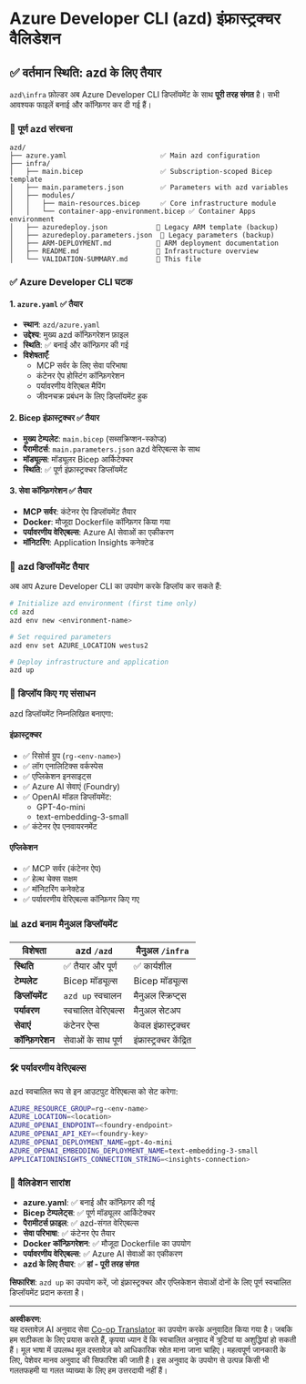 <!--
CO_OP_TRANSLATOR_METADATA:
{
  "original_hash": "20ed201aa472e9936f4e0c5144626011",
  "translation_date": "2025-09-30T12:53:12+00:00",
  "source_file": "azd/infra/VALIDATION-SUMMARY.md",
  "language_code": "hi"
}
-->
# Azure Developer CLI (azd) इंफ्रास्ट्रक्चर वैलिडेशन

## ✅ **वर्तमान स्थिति: azd के लिए तैयार**

`azd\infra` फ़ोल्डर अब Azure Developer CLI डिप्लॉयमेंट के साथ **पूरी तरह संगत** है। सभी आवश्यक फाइलें बनाई और कॉन्फ़िगर कर दी गई हैं।

### 📁 **पूर्ण azd संरचना**
```
azd/
├── azure.yaml                       ✅ Main azd configuration
├── infra/
│   ├── main.bicep                   ✅ Subscription-scoped Bicep template
│   ├── main.parameters.json         ✅ Parameters with azd variables
│   ├── modules/
│   │   ├── main-resources.bicep     ✅ Core infrastructure module
│   │   └── container-app-environment.bicep ✅ Container Apps environment
│   ├── azuredeploy.json            📄 Legacy ARM template (backup)
│   ├── azuredeploy.parameters.json  📄 Legacy parameters (backup)
│   ├── ARM-DEPLOYMENT.md           📄 ARM deployment documentation
│   ├── README.md                   📄 Infrastructure overview
│   └── VALIDATION-SUMMARY.md       📝 This file
```

### ✅ **Azure Developer CLI घटक**

#### 1. `azure.yaml` ✅ **तैयार**
- **स्थान**: `azd/azure.yaml`
- **उद्देश्य**: मुख्य azd कॉन्फ़िगरेशन फ़ाइल
- **स्थिति**: ✅ बनाई और कॉन्फ़िगर की गई
- **विशेषताएँ**:
  - MCP सर्वर के लिए सेवा परिभाषा
  - कंटेनर ऐप होस्टिंग कॉन्फ़िगरेशन
  - पर्यावरणीय वेरिएबल मैपिंग
  - जीवनचक्र प्रबंधन के लिए डिप्लॉयमेंट हुक

#### 2. **Bicep इंफ्रास्ट्रक्चर** ✅ **तैयार**
- **मुख्य टेम्पलेट**: `main.bicep` (सब्सक्रिप्शन-स्कोप्ड)
- **पैरामीटर्स**: `main.parameters.json` azd वेरिएबल्स के साथ
- **मॉड्यूल्स**: मॉड्यूलर Bicep आर्किटेक्चर
- **स्थिति**: ✅ पूर्ण इंफ्रास्ट्रक्चर डिप्लॉयमेंट

#### 3. **सेवा कॉन्फ़िगरेशन** ✅ **तैयार**
- **MCP सर्वर**: कंटेनर ऐप डिप्लॉयमेंट तैयार
- **Docker**: मौजूदा Dockerfile कॉन्फ़िगर किया गया
- **पर्यावरणीय वेरिएबल्स**: Azure AI सेवाओं का एकीकरण
- **मॉनिटरिंग**: Application Insights कनेक्टेड

### 🚀 **azd डिप्लॉयमेंट तैयार**

अब आप Azure Developer CLI का उपयोग करके डिप्लॉय कर सकते हैं:

```bash
# Initialize azd environment (first time only)
cd azd
azd env new <environment-name>

# Set required parameters
azd env set AZURE_LOCATION westus2

# Deploy infrastructure and application
azd up
```

### 🎯 **डिप्लॉय किए गए संसाधन**

azd डिप्लॉयमेंट निम्नलिखित बनाएगा:

#### **इंफ्रास्ट्रक्चर** 
- ✅ रिसोर्स ग्रुप (`rg-<env-name>`)
- ✅ लॉग एनालिटिक्स वर्कस्पेस
- ✅ एप्लिकेशन इनसाइट्स
- ✅ Azure AI सेवाएं (Foundry)
- ✅ OpenAI मॉडल डिप्लॉयमेंट:
  - GPT-4o-mini
  - text-embedding-3-small
- ✅ कंटेनर ऐप एनवायरनमेंट

#### **एप्लिकेशन**
- ✅ MCP सर्वर (कंटेनर ऐप)
- ✅ हेल्थ चेक्स सक्षम
- ✅ मॉनिटरिंग कनेक्टेड
- ✅ पर्यावरणीय वेरिएबल्स कॉन्फ़िगर किए गए

### 📊 **azd बनाम मैनुअल डिप्लॉयमेंट**

| विशेषता | azd `/azd` | मैनुअल `/infra` |
|---------|------------|-----------------|
| **स्थिति** | ✅ तैयार और पूर्ण | ✅ कार्यशील |
| **टेम्पलेट** | Bicep मॉड्यूल्स | Bicep मॉड्यूल्स |
| **डिप्लॉयमेंट** | `azd up` स्वचालन | मैनुअल स्क्रिप्ट्स |
| **पर्यावरण** | स्वचालित वेरिएबल्स | मैनुअल सेटअप |
| **सेवाएं** | कंटेनर ऐप्स | केवल इंफ्रास्ट्रक्चर |
| **कॉन्फ़िगरेशन** | सेवाओं के साथ पूर्ण | इंफ्रास्ट्रक्चर केंद्रित |

### 🛠️ **पर्यावरणीय वेरिएबल्स**

azd स्वचालित रूप से इन आउटपुट वेरिएबल्स को सेट करेगा:

```bash
AZURE_RESOURCE_GROUP=rg-<env-name>
AZURE_LOCATION=<location>
AZURE_OPENAI_ENDPOINT=<foundry-endpoint>
AZURE_OPENAI_API_KEY=<foundry-key>
AZURE_OPENAI_DEPLOYMENT_NAME=gpt-4o-mini
AZURE_OPENAI_EMBEDDING_DEPLOYMENT_NAME=text-embedding-3-small
APPLICATIONINSIGHTS_CONNECTION_STRING=<insights-connection>
```

### 🚨 **वैलिडेशन सारांश**

- **azure.yaml**: ✅ बनाई और कॉन्फ़िगर की गई
- **Bicep टेम्पलेट्स**: ✅ पूर्ण मॉड्यूलर आर्किटेक्चर
- **पैरामीटर्स फ़ाइल**: ✅ azd-संगत वेरिएबल्स
- **सेवा परिभाषा**: ✅ कंटेनर ऐप तैयार
- **Docker कॉन्फ़िगरेशन**: ✅ मौजूदा Dockerfile का उपयोग
- **पर्यावरणीय वेरिएबल्स**: ✅ Azure AI सेवाओं का एकीकरण
- **azd के लिए तैयार**: ✅ **हां - पूरी तरह संगत**

**सिफारिश**: `azd up` का उपयोग करें, जो इंफ्रास्ट्रक्चर और एप्लिकेशन सेवाओं दोनों के लिए पूर्ण स्वचालित डिप्लॉयमेंट प्रदान करता है।

---

**अस्वीकरण**:  
यह दस्तावेज़ AI अनुवाद सेवा [Co-op Translator](https://github.com/Azure/co-op-translator) का उपयोग करके अनुवादित किया गया है। जबकि हम सटीकता के लिए प्रयास करते हैं, कृपया ध्यान दें कि स्वचालित अनुवाद में त्रुटियां या अशुद्धियां हो सकती हैं। मूल भाषा में उपलब्ध मूल दस्तावेज़ को आधिकारिक स्रोत माना जाना चाहिए। महत्वपूर्ण जानकारी के लिए, पेशेवर मानव अनुवाद की सिफारिश की जाती है। इस अनुवाद के उपयोग से उत्पन्न किसी भी गलतफहमी या गलत व्याख्या के लिए हम उत्तरदायी नहीं हैं।